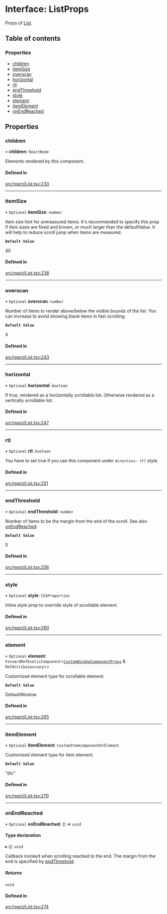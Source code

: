 # Interface: ListProps

Props of [List](../API.md#list).

## Table of contents

### Properties

- [children](ListProps.md#children)
- [itemSize](ListProps.md#itemsize)
- [overscan](ListProps.md#overscan)
- [horizontal](ListProps.md#horizontal)
- [rtl](ListProps.md#rtl)
- [endThreshold](ListProps.md#endthreshold)
- [style](ListProps.md#style)
- [element](ListProps.md#element)
- [itemElement](ListProps.md#itemelement)
- [onEndReached](ListProps.md#onendreached)

## Properties

### children

• **children**: `ReactNode`

Elements rendered by this component.

#### Defined in

[src/react/List.tsx:233](https://github.com/inokawa/virtua/blob/bcc05ab/src/react/List.tsx#L233)

___

### itemSize

• `Optional` **itemSize**: `number`

Item size hint for unmeasured items. It's recommended to specify this prop if item sizes are fixed and known, or much larger than the defaultValue. It will help to reduce scroll jump when items are measured.

**`Default Value`**

40

#### Defined in

[src/react/List.tsx:238](https://github.com/inokawa/virtua/blob/bcc05ab/src/react/List.tsx#L238)

___

### overscan

• `Optional` **overscan**: `number`

Number of items to render above/below the visible bounds of the list. You can increase to avoid showing blank items in fast scrolling.

**`Default Value`**

4

#### Defined in

[src/react/List.tsx:243](https://github.com/inokawa/virtua/blob/bcc05ab/src/react/List.tsx#L243)

___

### horizontal

• `Optional` **horizontal**: `boolean`

If true, rendered as a horizontally scrollable list. Otherwise rendered as a vertically scrollable list.

#### Defined in

[src/react/List.tsx:247](https://github.com/inokawa/virtua/blob/bcc05ab/src/react/List.tsx#L247)

___

### rtl

• `Optional` **rtl**: `boolean`

You have to set true if you use this component under `direction: rtl` style.

#### Defined in

[src/react/List.tsx:251](https://github.com/inokawa/virtua/blob/bcc05ab/src/react/List.tsx#L251)

___

### endThreshold

• `Optional` **endThreshold**: `number`

Number of items to be the margin from the end of the scroll. See also [onEndReached](ListProps.md#onendreached).

**`Default Value`**

0

#### Defined in

[src/react/List.tsx:256](https://github.com/inokawa/virtua/blob/bcc05ab/src/react/List.tsx#L256)

___

### style

• `Optional` **style**: `CSSProperties`

Inline style prop to override style of scrollable element.

#### Defined in

[src/react/List.tsx:260](https://github.com/inokawa/virtua/blob/bcc05ab/src/react/List.tsx#L260)

___

### element

• `Optional` **element**: `ForwardRefExoticComponent`<[`CustomWindowComponentProps`](CustomWindowComponentProps.md) & `RefAttributes`<`any`\>\>

Customized element type for scrollable element.

**`Default Value`**

DefaultWindow

#### Defined in

[src/react/List.tsx:265](https://github.com/inokawa/virtua/blob/bcc05ab/src/react/List.tsx#L265)

___

### itemElement

• `Optional` **itemElement**: `CustomItemComponentOrElement`

Customized element type for item element.

**`Default Value`**

"div"

#### Defined in

[src/react/List.tsx:270](https://github.com/inokawa/virtua/blob/bcc05ab/src/react/List.tsx#L270)

___

### onEndReached

• `Optional` **onEndReached**: () => `void`

#### Type declaration

▸ (): `void`

Callback invoked when scrolling reached to the end. The margin from the end is specified by [endThreshold](ListProps.md#endthreshold).

##### Returns

`void`

#### Defined in

[src/react/List.tsx:274](https://github.com/inokawa/virtua/blob/bcc05ab/src/react/List.tsx#L274)
